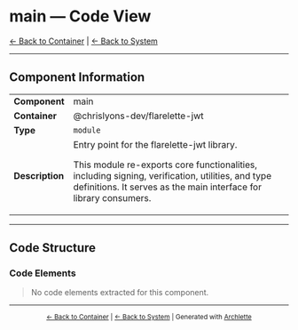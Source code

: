 # main — Code View

[← Back to Container](./chrislyons_dev_flarelette_jwt.md) | [← Back to System](./README.md)

---

## Component Information

<table>
<tbody>
<tr>
<td><strong>Component</strong></td>
<td>main</td>
</tr>
<tr>
<td><strong>Container</strong></td>
<td>@chrislyons-dev/flarelette-jwt</td>
</tr>
<tr>
<td><strong>Type</strong></td>
<td><code>module</code></td>
</tr>
<tr>
<td><strong>Description</strong></td>
<td>Entry point for the flarelette-jwt library.

This module re-exports core functionalities, including signing, verification, utilities, and type definitions.
It serves as the main interface for library consumers.</td>
</tr>
</tbody>
</table>

---

## Code Structure


### Code Elements

> No code elements extracted for this component.

---

<div align="center">
<sub><a href="./chrislyons_dev_flarelette_jwt.md">← Back to Container</a> | <a href="./README.md">← Back to System</a> | Generated with <a href="https://github.com/chrislyons-dev/archlette">Archlette</a></sub>
</div>
